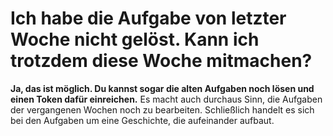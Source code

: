 # Ich habe die Aufgabe von letzter Woche nicht gelöst. Kann ich trotzdem diese Woche mitmachen?

**Ja, das ist möglich. Du kannst sogar die alten Aufgaben noch lösen und einen Token dafür einreichen.** Es macht auch
durchaus Sinn, die Aufgaben der vergangenen Wochen noch zu bearbeiten. Schließlich handelt es sich bei den Aufgaben um
eine Geschichte, die aufeinander aufbaut.
